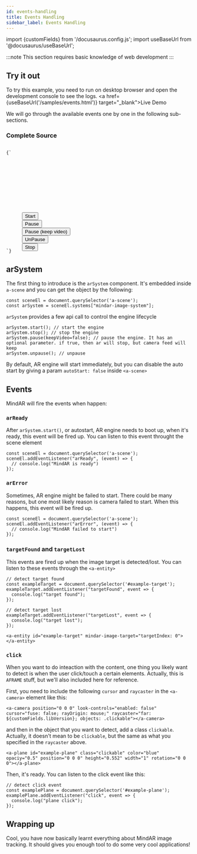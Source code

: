 ```yaml
---
id: events-handling 
title: Events Handling
sidebar_label: Events Handling
---
```


import {customFields} from '/docusaurus.config.js';
import useBaseUrl from '@docusaurus/useBaseUrl';

:::note
This section requires basic knowledge of web development
:::

## Try it out
To try this example, you need to run on desktop browser and open the development console to see the logs. <a href={useBaseUrl('/samples/events.html')} target="_blank">Live Demo</a>

We will go through the available events one by one in the following sub-sections. 

### Complete Source
<code>
{`
<html>
  <head>
    <meta name="viewport" content="width=device-width, initial-scale=1" />
    <script src="https://cdn.jsdelivr.net/gh/hiukim/mind-ar-js@${customFields.libVersion}/dist/mindar-image.prod.js"></script>
    <script src="https://aframe.io/releases/1.2.0/aframe.min.js"></script>
    <script src="https://cdn.jsdelivr.net/gh/hiukim/mind-ar-js@${customFields.libVersion}/dist/mindar-image-aframe.prod.js"></script>
    <script>
      document.addEventListener("DOMContentLoaded", function() {
	const sceneEl = document.querySelector('a-scene');
	const arSystem = sceneEl.systems["mindar-image-system"];
	const exampleTarget = document.querySelector('#example-target');
	const examplePlane = document.querySelector('#example-plane');
	const startButton = document.querySelector("#example-start-button");
	const stopButton = document.querySelector("#example-stop-button");
	const pauseButton = document.querySelector("#example-pause-button");
	const pauseKeepVideoButton = document.querySelector("#example-pause-keep-video-button");
	const unpauseButton = document.querySelector("#example-unpause-button");
	startButton.addEventListener('click', () => {
	  console.log("start");
	  arSystem.start(); // start AR 
	});
	stopButton.addEventListener('click', () => {
	  arSystem.stop(); // stop AR 
	});
	pauseButton.addEventListener('click', () => {
	  arSystem.pause(); // pause AR, keep video feed
	});
	pauseKeepVideoButton.addEventListener('click', () => {
	  arSystem.pause(true); // pause AR and video
	});
	unpauseButton.addEventListener('click', () => {
	  arSystem.unpause(); // unpause AR and video
	});
	// arReady event triggered when ready
	sceneEl.addEventListener("arReady", (event) => {
	  // console.log("MindAR is ready")
	});
	// arError event triggered when something went wrong. Mostly browser compatbility issue
	sceneEl.addEventListener("arError", (event) => {
	  // console.log("MindAR failed to start")
	});
	// detect target found
	exampleTarget.addEventListener("targetFound", event => {
	  console.log("target found");
	});
	// detect target lost
	exampleTarget.addEventListener("targetLost", event => {
	  console.log("target lost");
	});
	// detect click event
	examplePlane.addEventListener("click", event => {
	  console.log("plane click");
	});
      });
    </script>
  </head>
  <body>
    <div style="position: absolute; z-index: 1000">
      <button id="example-start-button">Start</button>
      <button id="example-pause-button">Pause</button>
      <button id="example-pause-keep-video-button">Pause (keep video)</button>
      <button id="example-unpause-button">UnPause</button>
      <button id="example-stop-button">Stop</button>
    </div>
    <a-scene mindar-image="imageTargetSrc: https://cdn.jsdelivr.net/gh/hiukim/mind-ar-js@${customFields.libVersion}/examples/image-tracking/assets/card-example/card.mind; autoStart: false;" embedded color-space="sRGB" renderer="colorManagement: true, physicallyCorrectLights" vr-mode-ui="enabled: false" device-orientation-permission-ui="enabled: false">
      <a-camera position="0 0 0" look-controls="enabled: false" cursor="fuse: false; rayOrigin: mouse;" raycaster="far: ${customFields.libVersion}; objects: .clickable"></a-camera>\n
      <a-entity id="example-target" mindar-image-target="targetIndex: 0">
	<a-plane id="example-plane" class="clickable" color="blue" opaciy="0.5" position="0 0 0" height="0.552" width="1" rotation="0 0 0"></a-plane>
      </a-entity>
    </a-scene>
  </body>
</html>
`}
</code>

## arSystem

The first thing to introduce is the `arSystem` component. It's embedded inside `a-scene` and you can get the object by the following:

```
const sceneEl = document.querySelector('a-scene');
const arSystem = sceneEl.systems["mindar-image-system"];
```

`arSystem` provides a few api call to control the engine lifecycle 

```
arSystem.start(); // start the engine 
arSystem.stop(); // stop the engine
arSystem.pause(keepVideo=false); // pause the engine. It has an optional parameter. if true, then ar will stop, but camera feed will keep
arSystem.unpause(); // unpause
```

By default, AR engine will start immediately, but you can disable the auto start by giving a param `autoStart: false` inside `<a-scene>`

## Events

MindAR will fire the events when happen:

### `arReady`
After `arSystem.start()`, or autostart, AR engine needs to boot up, when it's ready, this event will be fired up. You can listen to this event throught the scene element

```
const sceneEl = document.querySelector('a-scene');
sceneEl.addEventListener("arReady", (event) => {
  // console.log("MindAR is ready")
});
```

### `arError`
Sometimes, AR engine might be failed to start. There could be many reasons, but one most likely reason is camera failed to start. When this happens, this event will be fired up.

```
const sceneEl = document.querySelector('a-scene');
sceneEl.addEventListener("arError", (event) => {
  // console.log("MindAR failed to start")
});
```

### `targetFound` and `targetLost`
This events are fired up when the image target is detected/lost. You can listen to these events through the `<a-entity>`

```
// detect target found
const exampleTarget = document.querySelector('#example-target');
exampleTarget.addEventListener("targetFound", event => {
  console.log("target found");
});

// detect target lost
exampleTarget.addEventListener("targetLost", event => {
  console.log("target lost");
});

<a-entity id="example-target" mindar-image-target="targetIndex: 0">
</a-entity>

```

### `click`
When you want to do inteaction with the content, one thing you likely want to detect is when the user click/touch a certain elements. Actually, this is `AFRAME` stuff, but we'll also included here for reference.

First, you need to include the following `cursor` and `raycaster` in the `<a-camera>` element like this:

```
<a-camera position="0 0 0" look-controls="enabled: false" cursor="fuse: false; rayOrigin: mouse;" raycaster="far: ${customFields.libVersion}; objects: .clickable"></a-camera>

``` 

and then in the object that you want to detect, add a class `clickable`. Actually, it doesn't mean to be `clickable`, but the same as what you specified in the `raycaster` above.

```
<a-plane id="example-plane" class="clickable" color="blue" opaciy="0.5" position="0 0 0" height="0.552" width="1" rotation="0 0 0"></a-plane>

```

Then, it's ready. You can listen to the click event like this:

```
// detect click event
const examplePlane = document.querySelector('#example-plane');
examplePlane.addEventListener("click", event => {
  console.log("plane click");
});
```

## Wrapping up

Cool, you have now basically learnt everything about MindAR image tracking. It should gives you enough tool to do some very cool applications! 
